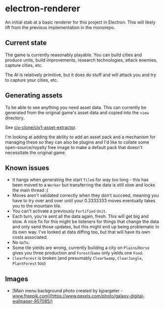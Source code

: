 # electron-renderer

An initial stab at a basic renderer for this project in Electron. This will likely lift from the previous implementation in the monorepo.

## Current state

The game is currently reasonably playable. You can build cities and produce units, build improvements, research technologies, attack enemies, capture cities, etc.

The AI is relatively primitive, but it does do stuff and will attack you and try to capture your cities, etc.

## Generating assets

To be able to see anything you need asset data. This can currently be generated from the original game's asset data and
copied into the `view` directory.

See [civ-clone/civ1-asset-extractor](https://github.com/civ-clone/civ1-asset-extractor).

I'm looking at adding the ability to add an asset pack and a mechanism for managing these so they can also be plugins and I'd like to collate some open-source/royalty free image to make a default pack that doesn't necessitate the original game.

## Known issues

- It hangs when generating the start `Tile`s for way too long - this has been moved to a `Worker` but transferring the data is still slow and locks the main thread :(
- Moves aren't validated correctly when they don't succeed, meaning you have to try over and over until your 0.3333333 moves eventually takes you to the mountain tile.
- You can't activate a previously `Fortified` `Unit`.
- Each turn, you're sent all the data again, fresh. This will get big and slow. A nice fix for this might be listeners for things that change the data and only send those updates, but this might end up being problematic in its own way. I've looked at data diffing too, but that will have its own costs associated.
- No `GoTo`.
- Some tile yields are wrong, currently building a city on `Plains`/`Horse` gives you three production and `Forest`/`Game` only yields one `Food`.
- `ClearForest` is broken (and presumably `ClearSwamp`, `ClearJungle`, `PlantForest` too)

## Images

- [Main menu background photo created by kjpargeter - www.freepik.com](https://www.pexels.com/photo/galaxy-digital-wallpaper-957085/)
